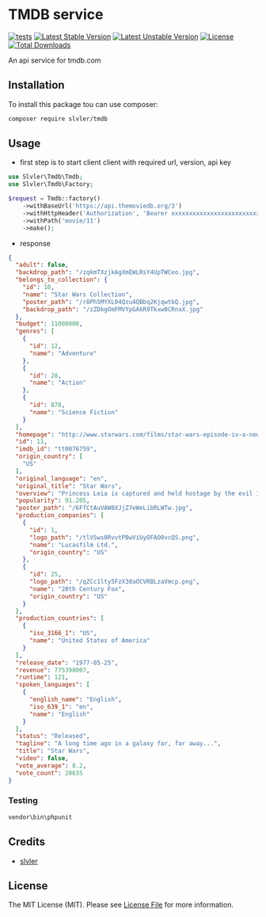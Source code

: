 # TMDB service

[![tests](https://github.com/slvler/tmdb/actions/workflows/tests.yml/badge.svg)](https://github.com/slvler/tmdb/actions/workflows/tests.yml)
[![Latest Stable Version](https://poser.pugx.org/slvler/tmdb/v)](https://packagist.org/packages/slvler/tmdb)
[![Latest Unstable Version](https://poser.pugx.org/slvler/tmdb/v/unstable)](https://packagist.org/packages/slvler/tmdb)
[![License](https://poser.pugx.org/slvler/tmdb/license)](https://packagist.org/packages/slvler/tmdb)
[![Total Downloads](https://poser.pugx.org/slvler/tmdb/downloads)](https://packagist.org/packages/slvler/tmdb)

An api service for tmdb.com
## Installation
To install this package tou can use composer:
```bash
composer require slvler/tmdb
```
## Usage
- first step is to start client client with required url, version, api key
```php
use Slvler\Tmdb\Tmdb;
use Slvler\Tmdb\Factory;

$request = Tmdb::factory()
    ->withBaseUrl('https://api.themoviedb.org/3')
    ->withHttpHeader('Authorization', 'Bearer xxxxxxxxxxxxxxxxxxxxxxxxxxxxxxxxxxxxxxxxxxxxxxx')
    ->withPath('movie/11')
    ->make();
```
- response
```json
{
  "adult": false,
  "backdrop_path": "/zqkmTXzjkAgXmEWLRsY4UpTWCeo.jpg",
  "belongs_to_collection": {
    "id": 10,
    "name": "Star Wars Collection",
    "poster_path": "/r8Ph5MYXL04Qzu4QBbq2KjqwtkQ.jpg",
    "backdrop_path": "/zZDkgOmFMVYpGAkR9Tkxw0CRnxX.jpg"
  },
  "budget": 11000000,
  "genres": [
    {
      "id": 12,
      "name": "Adventure"
    },
    {
      "id": 28,
      "name": "Action"
    },
    {
      "id": 878,
      "name": "Science Fiction"
    }
  ],
  "homepage": "http://www.starwars.com/films/star-wars-episode-iv-a-new-hope",
  "id": 11,
  "imdb_id": "tt0076759",
  "origin_country": [
    "US"
  ],
  "original_language": "en",
  "original_title": "Star Wars",
  "overview": "Princess Leia is captured and held hostage by the evil Imperial forces in their effort to take over the galactic Empire. Venturesome Luke Skywalker and dashing captain Han Solo team together with the loveable robot duo R2-D2 and C-3PO to rescue the beautiful princess and restore peace and justice in the Empire.",
  "popularity": 91.205,
  "poster_path": "/6FfCtAuVAW8XJjZ7eWeLibRLWTw.jpg",
  "production_companies": [
    {
      "id": 1,
      "logo_path": "/tlVSws0RvvtPBwViUyOFAO0vcQS.png",
      "name": "Lucasfilm Ltd.",
      "origin_country": "US"
    },
    {
      "id": 25,
      "logo_path": "/qZCc1lty5FzX30aOCVRBLzaVmcp.png",
      "name": "20th Century Fox",
      "origin_country": "US"
    }
  ],
  "production_countries": [
    {
      "iso_3166_1": "US",
      "name": "United States of America"
    }
  ],
  "release_date": "1977-05-25",
  "revenue": 775398007,
  "runtime": 121,
  "spoken_languages": [
    {
      "english_name": "English",
      "iso_639_1": "en",
      "name": "English"
    }
  ],
  "status": "Released",
  "tagline": "A long time ago in a galaxy far, far away...",
  "title": "Star Wars",
  "video": false,
  "vote_average": 8.2,
  "vote_count": 20635
}
```

### Testing
```bash
vendor\bin\phpunit
```
## Credits
- [slvler](https://github.com/slvler)
## License
The MIT License (MIT). Please see [License File](https://github.com/slvler/slvler/blob/main/LICENSE.md) for more information.
